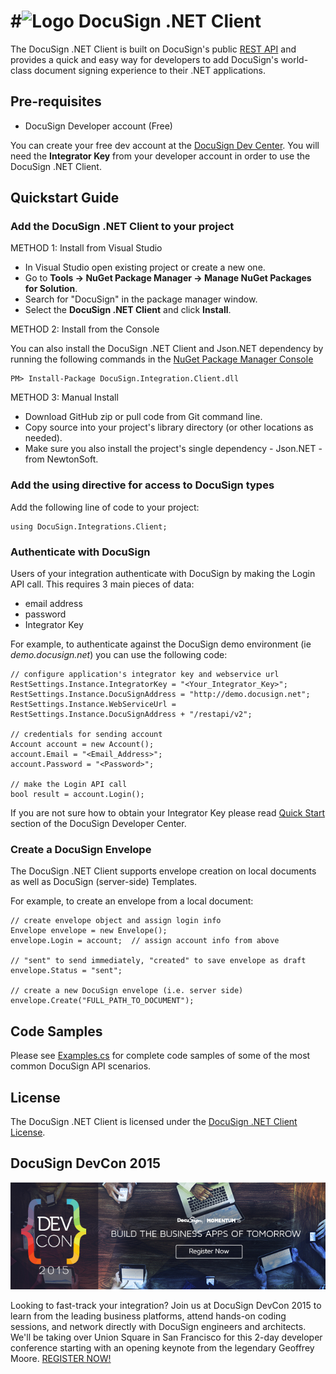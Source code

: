 #![Logo](icon.png)  DocuSign .NET Client
=========================================

The DocuSign .NET Client is built on DocuSign's public [REST API](https://www.docusign.com/p/RESTAPIGuide/RESTAPIGuide.htm) and provides a quick and easy way for developers to add DocuSign's world-class document signing experience to their .NET applications.

Pre-requisites
----------

* DocuSign Developer account (Free)

You can create your free dev account at the [DocuSign Dev Center](https://www.docusign.com/developer-center). You will need the **Integrator Key** from your developer account in order to use the DocuSign .NET Client.

Quickstart Guide
----------

### Add the DocuSign .NET Client to your project

METHOD 1:  Install from Visual Studio

* In Visual Studio open existing project or create a new one.
* Go to **Tools -> NuGet Package Manager -> Manage NuGet Packages for Solution**.
* Search for "DocuSign" in the package manager window.
* Select the **DocuSign .NET Client** and click **Install**. 

METHOD 2:  Install from the Console

You can also install the DocuSign .NET Client and Json.NET dependency by running the following commands in the [NuGet Package Manager Console](http://docs.nuget.org/docs/start-here/using-the-package-manager-console)

    PM> Install-Package DocuSign.Integration.Client.dll

METHOD 3:  Manual Install

* Download GitHub zip or pull code from Git command line.
* Copy source into your project's library directory (or other locations as needed).
* Make sure you also install the project's single dependency - Json.NET - from NewtonSoft.

### Add the using directive for access to DocuSign types

Add the following line of code to your project:

```
using DocuSign.Integrations.Client;
```

### Authenticate with DocuSign

Users of your integration authenticate with DocuSign by making the Login API call.  This requires 3 main pieces of data: 

* email address
* password
* Integrator Key

For example, to authenticate against the DocuSign demo environment (ie _demo.docusign.net_) you can use the following code:

	// configure application's integrator key and webservice url
	RestSettings.Instance.IntegratorKey = "<Your_Integrator_Key>";
	RestSettings.Instance.DocuSignAddress = "http://demo.docusign.net";
	RestSettings.Instance.WebServiceUrl = RestSettings.Instance.DocuSignAddress + "/restapi/v2";
	
	// credentials for sending account
	Account account = new Account();
	account.Email = "<Email_Address>";
	account.Password = "<Password>";

	// make the Login API call
	bool result = account.Login();

If you are not sure how to obtain your Integrator Key please read [Quick Start](https://www.docusign.com/developer-center/quick-start/first-api-call) section of the DocuSign Developer Center.  

### Create a DocuSign Envelope

The DocuSign .NET Client supports envelope creation on local documents as well as DocuSign (server-side) Templates.

For example, to create an envelope from a local document:

	// create envelope object and assign login info
	Envelope envelope = new Envelope();
	envelope.Login = account;  // assign account info from above

	// "sent" to send immediately, "created" to save envelope as draft
	envelope.Status = "sent";

	// create a new DocuSign envelope (i.e. server side)
	envelope.Create("FULL_PATH_TO_DOCUMENT");

Code Samples
----------

Please see [Examples.cs](Examples.cs) for complete code samples of some of the most common DocuSign API scenarios.


License
----------

The DocuSign .NET Client is licensed under the [DocuSign .NET Client License](LICENSE).


DocuSign DevCon 2015
----------

![Alt text](DevCon.jpg "DocuSign DevCon 2015")

Looking to fast-track your integration?  Join us at DocuSign DevCon 2015 to learn from the leading business platforms, attend hands-on coding sessions, and network directly with DocuSign engineers and architects.  We'll be taking over Union Square in San Francisco for this 2-day developer conference starting with an opening keynote from the legendary Geoffrey Moore.  [REGISTER NOW!](http://momentum.docusign.com/san-francisco/dev-con/?mc=devcon-github)
